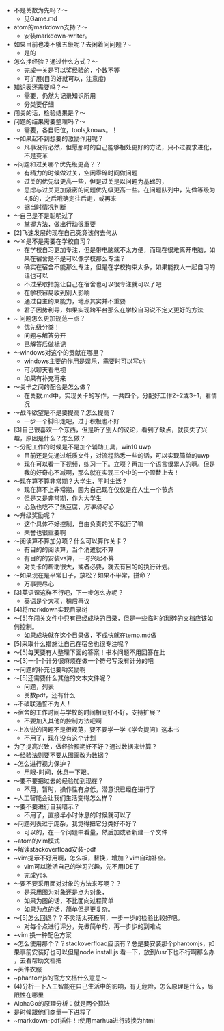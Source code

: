 * 不是关数为先吗？～
  * 见Game.md
* atom的markdown支持？～
  * 安装markdown-writer。
* 如果目前也凑不够五级呢？去闲着问问题？~
  * 是的
* 怎么挣经验？通过什么方式？～
  * 完成一关是可以奖经验的，个数不等
  * 可扩展(目的好就可以，注意度)
* 知识表还需要吗？～
  * 需要，仍然为记录知识所用
  * 分类要仔细
* 闯关的话，检验结果是？～
* 问题的结果需要整理吗？～
  * 需要，各自归位，tools,knows。！
* ～如果起不到想要的激励作用呢？
  * 凡事没有必然，但愿那时的自己能够相处更好的方法，只不过要求进化，不是变革
* ~问题和过关哪个优先级更高？？
  * 有精力的时候做过关，空闲零碎时间做问题
  * 过关的优先级更高一些，但是过关是以问题为基础的，
  * 思虑与过关更加紧密的问题优先级更高一些。在问题队列中，先做等级为4,5的，之后哦确定往后走，或再来
  * 据当时情况判断
* ～自己是不是聪明过了
  * 掌握方法，做出行动很重要
* [2]飞速发展的现在自己究竟该何去何从
* ～￥是不是需要在学校自习？
  * 在学校自习更加专注，但是带电脑就不太方便，而现在很难离开电脑，如果在宿舍是不是可以像学校那么专注？
  * 确实在宿舍不能那么专注，但是在学校拘束太多，如果能找人一起自习的话也可以
  * 不过采取措施让自己在宿舍也可以很专注就可以了吧
  * 在学校容易收到别人影响
  * 通过自主约束能力，地点其实并不重要
  * 君子因势利导，如果实现跨平台那么在学校自习说不定又更好的方法
* ~ 问题怎么更加规范一点？
  * 优先级分类！
  * 问题与解答分开
  * 已解答后做标记
* ～windows对这个的贡献在哪里？
  * windows主要的作用是娱乐，需要时可以写c#
  * 可以聊天看电视
  * 如果有补充再来
* ～关卡之间的配合是怎么做？
  * 在关数.md中，实现关卡的写作，一共四个，分配好工作2+2或3+1，看情况
* ～战斗欲望是不是要提高？怎么提高？
  * 一步一个脚印走吧，过于积极也不好
* [3]自己很喜欢一个东西，但是听了别人的议论，看到了缺点，就丧失了兴趣，原因是什么？怎么做？
* ～分配工作的时候是不是加个辅助工具，win10 uwp
  * 目前还是先通过纸质文件，对流程熟悉一些的话，可以实现简单的uwp
  * 现在可以看一下视频，练习一下。立项？再加一个语言很累人的啊。但是我的好奇心不减啊，那么就在实现三个中的一个顶替上去！
* ～现在算不算非常期？大学生，平时生活？
  * 现在算不上非常期，因为自己现在仅仅是在人生一个节点
  * 但是又是非常期，作为大学生
  * 心急也吃不了热豆腐，*万事须尽心*
* ～升级奖励呢？
  * 这个具体不好控制，自由负责的奖不就行了嘛
  * 荣誉也很重要啊
* ～阅读算不算加分项？什么可以算作关卡？
  * 有目的的阅读算，当个消遣就不算
  * 有目的的安装vs算，一时兴起不算
  * 对关卡的帮助很大，或者必要，就去有目的的执行计划。
* ～如果现在是平常日子，放松？如果不平常，拼命？
  * 万事要尽心
* [3]英语课这样不行吧，下一步怎么办呢？
  * 英语是个大项，稍后再议
* [4]将markdown实现目录树
* ～[5]在闯关文件中只有已经成块的目录，但是一些临时的琐碎的文档应该如何控制。
  * 如果成块就在这个目录做，不成快就在temp.md做
* [5]采取什么措施让自己在宿舍也很专注呢？
* ～[5]每天要有人整理下面的答案！书本问题不用回答在此
* ～[3]一个个计分很麻烦在做一个符号写没有计分的吧
* ～问题的补充也要哟奖励啊
* ～[5]还需要什么其他的文本文件呢？
  * 问题，列表
  * 关数pdf，还有什么
* ~不破联通誓不为人！
* ~宿舍的工作时间与学校的时间相同好不好，支持扩展？
  * 不要加入其他的控制方法吧啊
* ~上次说的问题不是很规范，要不要学一学《学会提问》这本书
  * 不用了，现在没有这个计划
* 为了提高兴致，做经验预期好不好？通过数据来计算？
* ～经验法则要不要从图画改为数据？
* ~怎么进行视力保护？
  * 用眼-时间，休息一下眼。
* ～要不要把过去的经验加到现在？
  * 不用，暂时，操作性有点低，潜意识已经在进行了
* ~人工智能会让我们生活变得怎么样？
* ～要不要进行自我暗示？
  * 不用了，直接半小时休息的时候就可以了
* ~问题列表过于庞杂，我觉得把它分类好不好？
  * 可以的，在一个问题中看量，然后加或者新建一个文件
* ~atom的vim模式
* ~解读stackoverfload安装-pdf
* ~vim提示不好用啊，怎么板，替换，增加？vim自动补全。
  * vim可以激活自己的学习兴趣，先不用IDE了
  * 完成yes.
* ～要不要采用面对对象的方法来写啊？？
  * 是采用图为对象还是点为对象，
  * 如果为图的话，不比面向过程简单
  * 如果为点的话，简单但是更复杂。
* ～[5]怎么回退？？不灵活太死板啊，一步一步的检验比较好吧。
  * 对每个点进行评分，先做简单的，再一步步的到难点
* ~vim 换一种配色方案
* ~怎么使用那个？？stackoverfload应该有？总是要安装那个phantomjs，如果事前安装好也可以但是node install.js 看一下，放到/usr下也不行啊那么办 ，去看帮助文档把
* ~买件衣服
* ~phantomjs的官方文档什么意思～
* (4)分析一下人工智能在自己生活中的影响，有无危险，怎么原理是什么，局限性在哪里
* AlphaGo的原理分析：就是两个算法
* 是时候跟他们商量一下进程了
* ~markdown-pdf插件！:使用marhua进行转换为html

